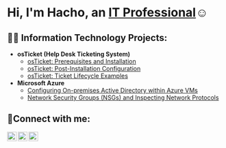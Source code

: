 <h1>Hi, I'm Hacho, an <a href="https://www.linkedin.com/in/hachik-bagaryan/">IT Professional</a>☺</h1>

<h2>👨‍💻 Information Technology Projects:</h2>

- <b>osTicket (Help Desk Ticketing System)</b>
  - [osTicket: Prerequisites and Installation](https://github.com/HachikBagaryan/osticket-prereqs)
  - [osTicket: Post-Installation Configuration](https://github.com/HachikBagaryan/post-install-config)
  - [osTicket: Ticket Lifecycle Examples](https://github.com/HachikBagaryan/ticket-lifecycle)
- <b>Microsoft Azure</b>
  - [Configuring On-premises Active Directory within Azure VMs](https://github.com/HachikBagaryan/configure-ad)
  - [Network Security Groups (NSGs) and Inspecting Network Protocols](https://github.com/HachikBagaryan/azure-network-protocols)

<h2>🤳Connect with me:</h2>

[<img align="left" alt="Hachik | Twitter" width="22px" src="https://cdn.jsdelivr.net/npm/simple-icons@v3/icons/twitter.svg" />][twitter]
[<img align="left" alt="Hachik | LinkedIn" width="22px" src="https://cdn.jsdelivr.net/npm/simple-icons@v3/icons/linkedin.svg" />][linkedin]
[<img align="left" alt="Hachik | Instagram" width="22px" src="https://cdn.jsdelivr.net/npm/simple-icons@v3/icons/instagram.svg" />][instagram]

[twitter]: https://x.com/HachoBagaryan
[instagram]: https://www.instagram.com/hacho.bagaryan?igsh=MThlb2k0aTBwcnNzYQ%3D%3D&utm_source=qr 
[linkedin]: https://www.linkedin.com/in/hachik-bagaryan/
